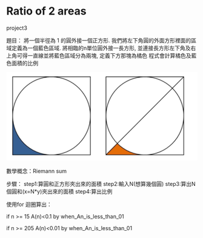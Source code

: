 # Ratio of 2 areas

project3

題目：
將一個半徑為 1 的圓外接一個正方形. 我們將左下角圓的外面方形裡面的區域定義為一個藍色區域.
將相臨的n單位圓外接一長方形, 並連接長方形左下角及右上角可得一直線並將藍色區域分為兩塊, 定義下方那塊為橘色
程式會計算橘色及藍色面積的比例

![image](https://github.com/NCTU-Math-Software/final_project-kelvin0218he/blob/main/circle_inside_square.jpg)


數學概念：Riemann sum

步驟：
step1:算圓和正方形夾出來的面積
step2:輸入N(想算幾個圓)
step3:算出N個圓和(x=N*y)夾出來的面積
step4:算出比例


使用for 迴圈算出：

if n >= 15
A(n)<0.1
by when_An_is_less_than_01

if n >= 205
A(n)<0.01
by when_An_is_less_than_01
